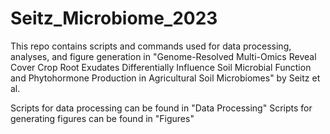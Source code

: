 # Seitz_Microbiome_2023
This repo contains scripts and commands used for data processing, analyses, and figure generation in "Genome-Resolved Multi-Omics Reveal Cover Crop Root Exudates Differentially Influence Soil Microbial Function and Phytohormone Production in Agricultural Soil Microbiomes" by Seitz et al.

Scripts for data processing can be found in "Data Processing"
Scripts for generating figures can be found in "Figures"





